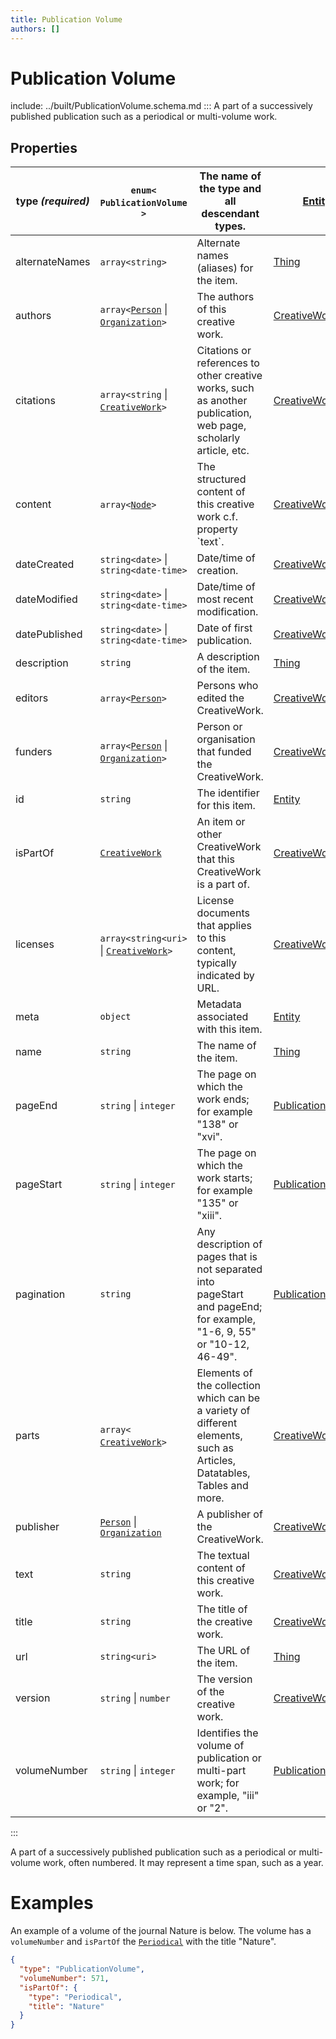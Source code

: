 ```yaml
---
title: Publication Volume
authors: []
---
```


# Publication Volume

include: ../built/PublicationVolume.schema.md
:::
A part of a successively published publication such as a periodical or multi-volume work.

## Properties

| **type _(required)_** | `enum<`​`PublicationVolume`​`>`                                                 | The name of the type and all descendant types.                                                                          | [Entity](./Entity.html)                       |
| --------------------- | ------------------------------------------------------------------------------- | ----------------------------------------------------------------------------------------------------------------------- | --------------------------------------------- |
| alternateNames        | `array<`​`string`​`>`                                                           | Alternate names (aliases) for the item.                                                                                 | [Thing](./Thing.html)                         |
| authors               | `array<`​[`Person`](./Person.html) \| [`Organization`](./Organization.html)​`>` | The authors of this creative work.                                                                                      | [CreativeWork](./CreativeWork.html)           |
| citations             | `array<`​`string` \| [`CreativeWork`](./CreativeWork.html)​`>`                  | Citations or references to other creative works, such as another publication, web page, scholarly article, etc.         | [CreativeWork](./CreativeWork.html)           |
| content               | `array<`​[`Node`](./Node.html)​`>`                                              | The structured content of this creative work c.f. property \`text\`.                                                    | [CreativeWork](./CreativeWork.html)           |
| dateCreated           | `string<date>` \| `string<date-time>`                                           | Date/time of creation.                                                                                                  | [CreativeWork](./CreativeWork.html)           |
| dateModified          | `string<date>` \| `string<date-time>`                                           | Date/time of most recent modification.                                                                                  | [CreativeWork](./CreativeWork.html)           |
| datePublished         | `string<date>` \| `string<date-time>`                                           | Date of first publication.                                                                                              | [CreativeWork](./CreativeWork.html)           |
| description           | `string`                                                                        | A description of the item.                                                                                              | [Thing](./Thing.html)                         |
| editors               | `array<`​[`Person`](./Person.html)​`>`                                          | Persons who edited the CreativeWork.                                                                                    | [CreativeWork](./CreativeWork.html)           |
| funders               | `array<`​[`Person`](./Person.html) \| [`Organization`](./Organization.html)​`>` | Person or organisation that funded the CreativeWork.                                                                    | [CreativeWork](./CreativeWork.html)           |
| id                    | `string`                                                                        | The identifier for this item.                                                                                           | [Entity](./Entity.html)                       |
| isPartOf              | [`CreativeWork`](./CreativeWork.html)                                           | An item or other CreativeWork that this CreativeWork is a part of.                                                      | [CreativeWork](./CreativeWork.html)           |
| licenses              | `array<`​`string<uri>` \| [`CreativeWork`](./CreativeWork.html)​`>`             | License documents that applies to this content, typically indicated by URL.                                             | [CreativeWork](./CreativeWork.html)           |
| meta                  | `object`                                                                        | Metadata associated with this item.                                                                                     | [Entity](./Entity.html)                       |
| name                  | `string`                                                                        | The name of the item.                                                                                                   | [Thing](./Thing.html)                         |
| pageEnd               | `string` \| `integer`                                                           | The page on which the work ends; for example "138" or "xvi".                                                            | [PublicationVolume](./PublicationVolume.html) |
| pageStart             | `string` \| `integer`                                                           | The page on which the work starts; for example "135" or "xiii".                                                         | [PublicationVolume](./PublicationVolume.html) |
| pagination            | `string`                                                                        | Any description of pages that is not separated into pageStart and pageEnd; for example, "1-6, 9, 55" or "10-12, 46-49". | [PublicationVolume](./PublicationVolume.html) |
| parts                 | `array<`​[`CreativeWork`](./CreativeWork.html)​`>`                              | Elements of the collection which can be a variety of different elements, such as Articles, Datatables, Tables and more. | [CreativeWork](./CreativeWork.html)           |
| publisher             | [`Person`](./Person.html) \| [`Organization`](./Organization.html)              | A publisher of the CreativeWork.                                                                                        | [CreativeWork](./CreativeWork.html)           |
| text                  | `string`                                                                        | The textual content of this creative work.                                                                              | [CreativeWork](./CreativeWork.html)           |
| title                 | `string`                                                                        | The title of the creative work.                                                                                         | [CreativeWork](./CreativeWork.html)           |
| url                   | `string<uri>`                                                                   | The URL of the item.                                                                                                    | [Thing](./Thing.html)                         |
| version               | `string` \| `number`                                                            | The version of the creative work.                                                                                       | [CreativeWork](./CreativeWork.html)           |
| volumeNumber          | `string` \| `integer`                                                           | Identifies the volume of publication or multi-part work; for example, "iii" or "2".                                     | [PublicationVolume](./PublicationVolume.html) |

:::

A part of a successively published publication such as a periodical or multi-volume work, often numbered. It may
represent a time span, such as a year.

# Examples

An example of a volume of the journal Nature is below. The volume has a `volumeNumber` and `isPartOf`
the [`Periodical`](./Periodical.html) with the title "Nature".

```json validate
{
  "type": "PublicationVolume",
  "volumeNumber": 571,
  "isPartOf": {
    "type": "Periodical",
    "title": "Nature"
  }
}
```
